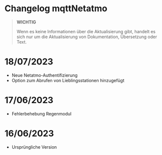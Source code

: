 # Changelog mqttNetatmo

>**WICHTIG**
>
>Wenn es keine Informationen über die Aktualisierung gibt, handelt es sich nur um die Aktualisierung von Dokumentation, Übersetzung oder Text.

# 18/07/2023
- Neue Netatmo-Authentifizierung
- Option zum Abrufen von Lieblingsstationen hinzugefügt

# 17/06/2023
- Fehlerbehebung Regenmodul

# 16/06/2023
- Ursprüngliche Version

